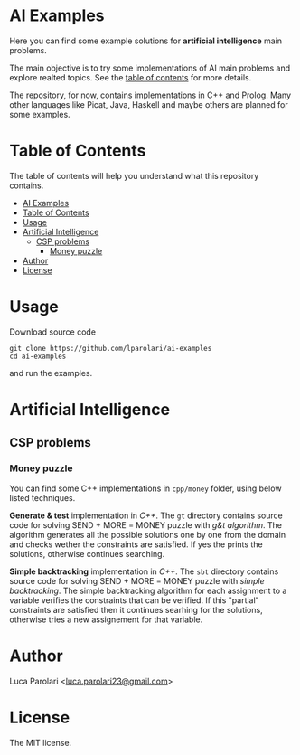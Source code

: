 # AI Examples

Here you can find some example solutions for **artificial intelligence** main problems.

The main objective is to try some implementations of AI main problems and explore realted topics.
See the [table of contents](#table-of-contents) for more details.

The repository, for now, contains implementations in C++ and Prolog. Many other languages like Picat, Java, Haskell 
and maybe others are planned for some examples. 


# Table of Contents

The table of contents will help you understand what this repository contains.

* [AI Examples](#ai-examples)
* [Table of Contents](#table-of-contents)
* [Usage](#usage)
* [Artificial Intelligence](#artificial-intelligence)
   * [CSP problems](#csp-problems)
      * [Money puzzle](#money-puzzle)
* [Author](#author)
* [License](#license)



# Usage

Download source code
```
git clone https://github.com/lparolari/ai-examples
cd ai-examples
```
and run the examples.


# Artificial Intelligence

## CSP problems

### Money puzzle 

You can find some C++ implementations in `cpp/money` folder, using below listed techniques.

**Generate & test** implementation in *C++*. The `gt` directory contains source code for solving SEND + MORE = MONEY 
puzzle with *g&t algorithm*. The algorithm generates all the possible solutions one by one from the domain and checks 
wether the constraints are satisfied. If yes the prints the solutions, otherwise continues searching.

**Simple backtracking** implementation in *C++*. The `sbt` directory contains source code for solving SEND + MORE = 
MONEY puzzle with *simple backtracking*. The simple backtracking algorithm for each assignment to a variable verifies 
the constraints that can be verified. If this "partial" constraints are satisfied then it continues searhing for the 
solutions, otherwise tries a new assignement for that variable.


# Author

Luca Parolari <<luca.parolari23@gmail.com>>


# License

The MIT license.
